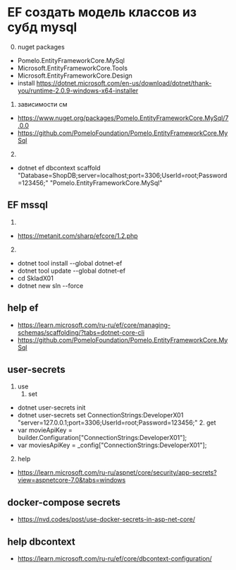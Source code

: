 # EF создать модель классов из субд mysql

 0. nuget packages
   - Pomelo.EntityFrameworkCore.MySql
   - Microsoft.EntityFrameworkCore.Tools
   - Microsoft.EntityFrameworkCore.Design
   - install https://dotnet.microsoft.com/en-us/download/dotnet/thank-you/runtime-2.0.9-windows-x64-installer
 1.  зависимости см   
  - https://www.nuget.org/packages/Pomelo.EntityFrameworkCore.MySql/7.0.0   
  -  https://github.com/PomeloFoundation/Pomelo.EntityFrameworkCore.MySql  

 2.  
 - dotnet ef dbcontext scaffold "Database=ShopDB;server=localhost;port=3306;UserId=root;Password=123456;" "Pomelo.EntityFrameworkCore.MySql" 

## EF mssql
1. 
- https://metanit.com/sharp/efcore/1.2.php
2. 
 
- dotnet tool install --global dotnet-ef
- dotnet tool update --global dotnet-ef
- cd SkladX01
- dotnet new sln --force

## help ef
 - https://learn.microsoft.com/ru-ru/ef/core/managing-schemas/scaffolding/?tabs=dotnet-core-cli
 - https://github.com/PomeloFoundation/Pomelo.EntityFrameworkCore.MySql

## user-secrets 
1. use
   1. set
 - dotnet user-secrets init
 - dotnet user-secrets set ConnectionStrings:DeveloperX01 "server=127.0.0.1;port=3306;UserId=root;Password=123456;"
   2. get 
 - var movieApiKey = builder.Configuration["ConnectionStrings:DeveloperX01"];
 - var moviesApiKey = _config["ConnectionStrings:DeveloperX01"]; 
 2. help
  - https://learn.microsoft.com/ru-ru/aspnet/core/security/app-secrets?view=aspnetcore-7.0&tabs=windows

 ## docker-compose secrets
  - https://nvd.codes/post/use-docker-secrets-in-asp-net-core/ 

## help dbcontext
 - https://learn.microsoft.com/ru-ru/ef/core/dbcontext-configuration/ 